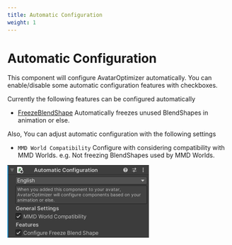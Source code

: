 ```yaml
---
title: Automatic Configuration
weight: 1
---
```


# Automatic Configuration

This component will configure AvatarOptimizer automatically.
You can enable/disable some automatic configuration features with checkboxes.

Currently the following features can be configured automatically
- [FreezeBlendShape](../freeze-blendshape)
  Automatically freezes unused BlendShapes in animation or else.

Also, You can adjust automatic configuration with the following settings
- `MMD World Compatibility`
  Configure with considering compatibility with MMD Worlds. e.g. Not freezing BlendShapes used by MMD Worlds.

![component.png](component.png)
